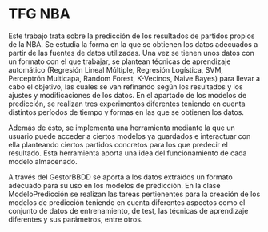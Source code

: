 # TFG NBA

Este trabajo trata sobre la predicción de los resultados de partidos propios de la NBA. Se estudia la forma en la que se obtienen los datos adecuados a partir de las fuentes de datos utilizadas. Una vez se tienen unos datos con un formato con el que trabajar, se plantean técnicas de aprendizaje automático (Regresión Lineal Múltiple, Regresión Logística, SVM, Perceptrón Multicapa, Random Forest, K-Vecinos, Naive Bayes) para llevar a cabo el objetivo, las cuales se van refinando según los resultados y los ajustes y modificaciones de los datos. En el apartado de los modelos de predicción, se realizan tres experimentos diferentes teniendo en cuenta distintos períodos de tiempo y formas en las que se obtienen los datos.
    
Además de ésto, se implementa una herramienta mediante la que un usuario puede acceder a ciertos modelos ya guardados e interactuar con ella planteando ciertos partidos concretos para los que predecir el resultado. Esta herramienta aporta una idea del funcionamiento de cada modelo almacenado.

A través del GestorBBDD se aporta a los datos extraídos un formato adecuado para su uso en los modelos de predicción. En la clase ModeloPredicción se realizan las tareas pertienentes para la creación de los modelos de predicción teniendo en cuenta diferentes aspectos como el conjunto de datos de entrenamiento, de test, las técnicas de aprendizaje diferentes y sus parámetros, entre otros.
